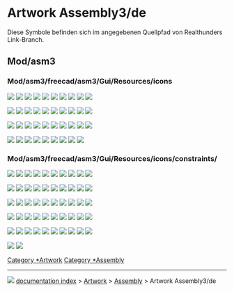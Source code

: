 # Artwork Assembly3/de
Diese Symbole befinden sich im angegebenen Quellpfad von Realthunders Link-Branch.

## Mod/asm3

### Mod/asm3/freecad/asm3/Gui/Resources/icons

![](images/Assembly_Add_New_Part.svg ) ![](images/Assembly_Add_Origin.svg ) ![](images/Assembly_Add_Placement.svg ) ![](images/Assembly_Add_Workplane.svg ) ![](images/Assembly_Add_WorkplaneXZ.svg ) ![](images/Assembly_Add_WorkplaneZY.svg ) ![](images/Assembly_Assembly_Constraints_Tree.svg ) ![](images/Assembly_Assembly_Create_New.svg ) ![](images/Assembly_Assembly_Element_Tree.svg ) ![](images/Assembly_Assembly_Element.svg )

![](images/Assembly_Assembly_ElementDetached.svg ) ![](images/Assembly_Assembly_Frozen_Tree.svg ) ![](images/Assembly_Assembly_Part_Tree.svg ) ![](images/Assembly_Assembly_Relation_Tree.svg ) ![](images/Assembly_Assembly_Tree.svg ) ![](images/Assembly_AutoElementVis.svg ) ![](images/Assembly_AutoFixElement.svg ) ![](images/Assembly_AutoRecompute.svg ) ![](images/Assembly_AxialMove.svg ) ![](images/Assembly_ConstraintMultiply.svg )

![](images/Assembly_Disabled.svg ) ![](images/Assembly_GotoRelation.svg ) ![](images/Assembly_Import.svg ) ![](images/Assembly_ImportMulti.svg ) ![](images/Assembly_LockMover.svg ) ![](images/Assembly_Move.svg ) ![](images/Assembly_New_Assembly.svg ) ![](images/Assembly_New_Element.svg ) ![](images/Assembly_New_Group.svg ) ![](images/Assembly_QuickMove.svg )

![](images/Assembly_QuickSolve.svg ) ![](images/Assembly_ShowElementCS.svg ) ![](images/Assembly_SmartRecompute.svg ) ![](images/Assembly_TogglePartVisibility.svg ) ![](images/Assembly_Trace.svg ) ![](images/Assembly_TreeItemDown.svg ) ![](images/Assembly_TreeItemUp.svg ) ![](images/Assembly_Workplane.svg ) ![](images/AssemblyWorkbench.svg )

### Mod/asm3/freecad/asm3/Gui/Resources/icons/constraints/

![](images/Assembly_ConstraintAlignment.svg ) ![](images/Assembly_ConstraintAngle.svg ) ![](images/Assembly_ConstraintArcLineTangent.svg ) ![](images/Assembly_ConstraintAttachment.svg ) ![](images/Assembly_ConstraintAttachmentOffset.svg ) ![](images/Assembly_ConstraintAxial.svg ) ![](images/Assembly_ConstraintBidirectional.svg ) ![](images/Assembly_ConstraintCoincidence.svg ) ![](images/Assembly_ConstraintColinear.svg ) ![](images/Assembly_ConstraintDiameter.svg )

![](images/Assembly_ConstraintDistance.svg ) ![](images/Assembly_ConstraintEqual.svg ) ![](images/Assembly_ConstraintEqualAngle.svg ) ![](images/Assembly_ConstraintEqualLength.svg ) ![](images/Assembly_ConstraintEqualLineArcLength.svg ) ![](images/Assembly_ConstraintEqualPointLineDistance.svg ) ![](images/Assembly_ConstraintEqualRadius.svg ) ![](images/Assembly_ConstraintGeneral.svg ) ![](images/Assembly_ConstraintLengthDifference.svg ) ![](images/Assembly_ConstraintLengthEqualPointLineDistance.svg )

![](images/Assembly_ConstraintLengthRatio.svg ) ![](images/Assembly_ConstraintLineHorizontal.svg ) ![](images/Assembly_ConstraintLineLength.svg ) ![](images/Assembly_ConstraintLineVertical.svg ) ![](images/Assembly_ConstraintLock.svg ) ![](images/Assembly_ConstraintMidPoint.svg ) ![](images/Assembly_ConstraintMore.svg ) ![](images/Assembly_ConstraintMultiParallel.svg ) ![](images/Assembly_ConstraintOrientation.svg ) ![](images/Assembly_ConstraintParallel.svg )

![](images/Assembly_ConstraintPerpendicular.svg ) ![](images/Assembly_ConstraintPointCoincident.svg ) ![](images/Assembly_ConstraintPointDistance.svg ) ![](images/Assembly_ConstraintPointInPlane.svg ) ![](images/Assembly_ConstraintPointLineDistance.svg ) ![](images/Assembly_ConstraintPointOnCircle.svg ) ![](images/Assembly_ConstraintPointOnLine.svg ) ![](images/Assembly_ConstraintPointPlaneDistance.svg ) ![](images/Assembly_ConstraintPointsDistance.svg ) ![](images/Assembly_ConstraintPointsHorizontal.svg )

![](images/Assembly_ConstraintPointsProjectDistance.svg ) ![](images/Assembly_ConstraintPointsSymmetric.svg ) ![](images/Assembly_ConstraintPointsVertical.svg ) ![](images/Assembly_ConstraintSketchPlane.svg ) ![](images/Assembly_ConstraintSymmetric.svg ) ![](images/Assembly_ConstraintSymmetricLine.svg ) ![](images/Assembly_ConstraintUnidirectional1.svg ) ![](images/Assembly_ConstraintUnidirectional2.svg ) ![](images/Assembly_MeasureAngle.svg ) ![](images/Assembly_MeasurePointDistance.svg )

![](images/Assembly_MeasurePointLineDistance.svg ) ![](images/Assembly_MeasurePointPlaneDistance.svg )



[Category   *Artwork](Category_Artwork.md) [Category   *Assembly](Category_Assembly.md)



---
![](images/Right_arrow.png) [documentation index](../README.md) > [Artwork](Category_Artwork.md) > [Assembly](Category_Assembly.md) > Artwork Assembly3/de
